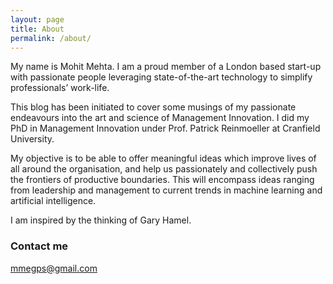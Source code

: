 ```yaml
---
layout: page
title: About
permalink: /about/
---
```


My name is Mohit Mehta. I am a proud member of a London based start-up with passionate people leveraging state-of-the-art technology to simplify professionals’ work-life.

This blog has been initiated to cover some musings of my passionate endeavours into the art and science of Management Innovation. I did my PhD in Management Innovation under Prof. Patrick Reinmoeller at Cranfield University.

My objective is to be able to offer meaningful ideas which improve lives of all around the organisation, and help us passionately and collectively push the frontiers of productive boundaries. This will encompass ideas ranging from leadership and management to current trends in machine learning and artificial intelligence.

I am inspired by the thinking of Gary Hamel.

### Contact me

[mmegps@gmail.com](mailto:mmegps@gmail.com)
